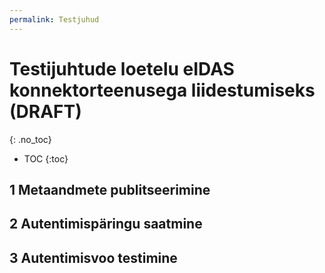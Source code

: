 ```yaml
---
permalink: Testjuhud
---
```


# Testijuhtude loetelu eIDAS konnektorteenusega liidestumiseks (DRAFT)
{: .no_toc}

- TOC
{:toc}

## 1 Metaandmete publitseerimine


## 2 Autentimispäringu saatmine


## 3 Autentimisvoo testimine

